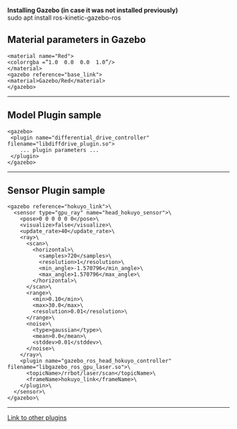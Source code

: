 **Installing Gazebo (in case it was not installed previously)**\
sudo apt install ros-kinetic-gazebo-ros

**Material parameters in Gazebo**
---
    <material name="Red">
    <colorrgba =”1.0  0.0  0.0  1.0”/>
    </material>
    <gazebo reference="base_link">
    <material>Gazebo/Red</material>
    </gazebo>
---

**Model Plugin sample**
---
    <gazebo>
     <plugin name="differential_drive_controller" filename="libdiffdrive_plugin.so">
        ... plugin parameters ...
     </plugin>
    </gazebo>
---
**Sensor Plugin sample**
---
    <gazebo reference="hokuyo_link">\
      <sensor type="gpu_ray" name="head_hokuyo_sensor">\
        <pose>0 0 0 0 0 0</pose>\
        <visualize>false</visualize>\
        <update_rate>40</update_rate>\
        <ray>\
          <scan>\
            <horizontal>\
              <samples>720</samples>\
              <resolution>1</resolution>\
              <min_angle>-1.570796</min_angle>\
              <max_angle>1.570796</max_angle>\
            </horizontal>\
          </scan>\
          <range>\
            <min>0.10</min>\
            <max>30.0</max>\
            <resolution>0.01</resolution>\
          </range>\
          <noise>\
            <type>gaussian</type>\
            <mean>0.0</mean>\
            <stddev>0.01</stddev>\
          </noise>\
        </ray>\
        <plugin name="gazebo_ros_head_hokuyo_controller" filename="libgazebo_ros_gpu_laser.so">\
          <topicName>/rrbot/laser/scan</topicName>\
          <frameName>hokuyo_link</frameName>\
        </plugin>\
      </sensor>\
    </gazebo>\
---
[Link to other plugins](http://gazebosim.org/tutorials?tut=ros_gzplugins)
